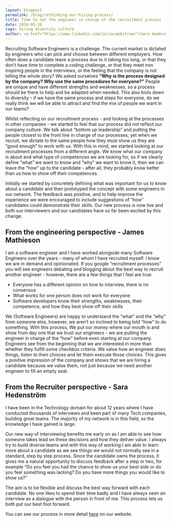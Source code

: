 ```yaml
---
layout: blogpost
permalink: /blog/rethinking-our-hiring-process/
title: Time to set the engineer in charge of the recruitment process
date: 2019-05-16
tags: hiring diversity culture
author: <a href="https://www.linkedin.com/in/saraekstrom/">Sara Hedenström</a> and <a href="https://www.linkedin.com/in/jamesmathieson/">James Mathieson</a>
---
```


Recruiting Software Engineers is a challenge. The current market is dictated by engineers who
can pick and choose between different employers. How often does a candidate leave a process due
to it taking too long, or that they don’t have time to complete a coding challenge,
or that they meet non inspiring people in the interviews, or the feeling that the company is
not telling the whole story? We asked ourselves
**“Why is the process designed by the company? Why use the same procedures for everyone?”**
People are unique and have different strengths and weaknesses,
so a process should be there to help and be adapted when needed.
This also boils down to diversity - if we have the same process and steps for everyone,
do we really think we will be able to attract and find the mix of people we want in our teams?

Whilst reflecting on our recruitment process - and looking at the processes in other
companies - we started to feel that our process did not reflect our company culture.
We talk about “bottom up leadership” and putting the people closest to the front
line in charge of our processes; yet when we recruit, we dictate to the same people
how they must show us they are “good enough” to work with us.
With this in mind, we started looking at our recruitment processes from a different
angle. We know what our company is about and what type of competences we are looking for,
so if we clearly define “what” we want to know and “why” we want to know it, then we
can leave the “how” up to the candidate - after all, they probably know better
than us how to show off their competences.

Initially we started by concretely defining what was important for us to know about a
candidate and then prototyped the concept with some engineers in our network.
The feedback was positive, and to help improve the experience we were encouraged to
include suggestions of “how” candidates could demonstrate their skills.
Our new process is now live and both our interviewers and our candidates
have so far been excited by this change.

## From the engineering perspective - James Mathieson
I am a software engineer and I have worked alongside many Software Engineers over the
years - many of whom I have recruited myself. I know we are in demand and opinionated.
If you google “recruitment processes” you will see engineers debating and blogging
about the best way to recruit another engineer - however, there are a few things that I feel are true:

* Everyone has a different opinion on how to interview, there is no consensus
* What works for one person does not work for everyone
* Software developers know their strengths, weaknesses, their competence, and how they best show off their skills

We (Software Engineers) are happy to understand the “what” and the “why” from someone else,
however, we aren’t so inclined to being told “how” to do something. With this process,
We put our money where our mouth is and show from day one that we trust our
engineers - we are putting the engineer in charge of the “how” before even starting at
our company. Engineers see from the beginning that we are interested in more than
whether they fulfill some checkbox criteria. We value how an engineer does things,
listen to their choices and let them execute those choices.
This gives a positive impression of the company and shows that we are hiring a
candidate because we value them, not just because we need another engineer to fill an empty seat.

## From the Recruiter perspective - Sara Hedenström
I have been in the Technology domain for about 12 years where I have conducted
thousands of interviews and been part of many Tech companies, building great teams.
The majority of my network is in this field, so the knowledge I have gained is large.

Our new way of interviewing benefits me early on as I am able to see how someone takes
lead on these decisions and how they deliver value. I always try to build diverse teams
and with this way of working I am able to learn more about a candidate as we see
things we would not normally see in a standard, step by step process. Since the
candidate owns the process, it gives me a natural opportunity to discuss feedback
after a step or two, for example “Do you feel you had the chance to show us your
best side or do you feel something was lacking? Do you have more things you
would like to show us?”

The aim is to be flexible and discuss the best way forward with each candidate.
No one likes to spend their time badly and I have always seen an
interview as a dialogue with the person in front of me. This process
lets us both put our best foot forward.

You can see our process in more detail [here](/our-interview-process) on our website.
